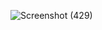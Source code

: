 ![Screenshot (429)](https://github.com/prabhatkumar99/crud_mern_app/assets/70852706/5046d540-fdcf-4fe9-aa03-45dbc38f934b)
